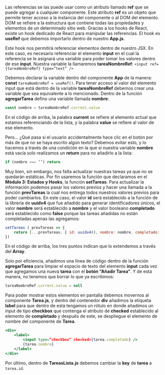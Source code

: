 Las referencias se las puede usar como un atributo llamado **ref** que se puede agregar a cualquier componente. Este atributo **ref** es un objeto que permite tener acceso a la instancia del componente o al DOM del elemento. DOM se refiere a la estructura que contiene todas las propiedades y elementos de un determinado sitio web. Gracias a los hooks de React, existe un hook dedicado de React para manipular las referencias. El hook es **useRef** que debemos importarlo dentro de nuestro **App.js**.

Este hook nos permitirá referenciar elementos dentro de nuestro JSX. En este caso, es necesario referenciar el elemento **input** en el cual la referencia se le asignará una variable para poder tomar los valores dentro de ese **input**. Nuestra variable la llamaremos **tareaNombreRef**: `<input ref= {tareaNombreRef} type=“text” />`

Debemos declarar la variable dentro del componente **App** de la manera: **const**  `tareaNombreRef = useRef()`.  Para tener acceso al valor del elemento input que está dentro de la variable **tareaNombreRef** debemos crear una variable que sea equivalente a lo mencionado. Dentro de la función **agregarTarea** defino una variable llamada **nombre**:

```jsx
const nombre = tareaNombreRef.current.value
```

En el código de arriba, la palabra **current** se refiere al elemento actual que estamos referenciando de la lista, y la palabra **value** se refiere al valor de ese elemento.

Pero... ¿Qué pasa si el usuario accidentalmente hace clic en el botón por más de que no se haya escrito algún texto? Debemos evitar esto, y lo hacemos a través de una condición en la que si nuestra variable **nombre** está vacía solo realizamos un **return** para no añadirlo a la lista:

```jsx
if (nombre === ‘’) return
```

Muy bien, sin embargo, nos falta actualizar nuestras tareas ya que no se quedarán estáticas. Por fin usaremos la función que declaramos en el **Módulo 3: Estados y Hooks**, la función **setTareas**. Para actualizar la información podemos pasar los valores previos y hacer una llamada a la función **prevTareas** la cual nos entrega todos nuestros valores previos para poder cambiarlos. En este caso, el valor **id** será establecido a la función de la librería de **uuidv4** que fue añadido para generar identificadores únicos, el valor **nombre** será establecido a **nombre** y el valor booleano **completado** será  establecido como **false** porque las tareas añadidas no están completadas apenas las agregamos:

```jsx
setTareas ( prevTareas => {
	return [...prevTareas, { id: uuidv4(), nombre: nombre, completado: false }]
})
```

En el código de arriba, los tres puntos indican que lo extendemos a través del **Array**.

Solo por eficiencia, añadimos una línea de código dentro de la función **agregarTarea** para limpiar el espacio de texto del elemento **input** cada vez que agregamos una nueva **tarea** con el **botón “Añadir Tarea”**. Y de esta manera, no tenemos que borrar lo que ya escribimos:

```jsx
tareaNombreRef.current.value = null
```

Para poder mostrar estos elementos en pantalla debemos movernos al componente **Tarea.js**, y dentro del contenedor **div** añadimos la etiqueta **label** para que dentro de esta tengamos un rótulo en donde añadimos un input de tipo **checkbox** que contenga el atributo de **checked** establecido al elemento de **completado** y después de este, se despliegue el elemento de nombre del componente de **Tarea**.

```jsx
<div>
	<label>
		<input type=“checkbox” checked={tarea.completado} />
		{tarea.nombre}
	</label>
</div>
```

Por último, dentro de **TareasLista.js** debemos cambiar la **key** de **tarea** a `tarea.id`.
